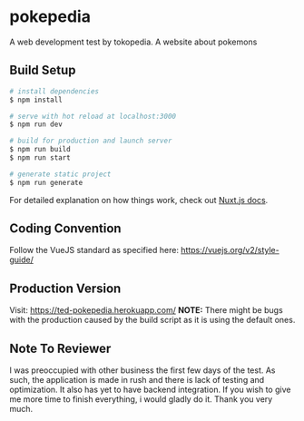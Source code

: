 # pokepedia
A web development test by tokopedia. A website about pokemons

## Build Setup

``` bash
# install dependencies
$ npm install

# serve with hot reload at localhost:3000
$ npm run dev

# build for production and launch server
$ npm run build
$ npm run start

# generate static project
$ npm run generate
```
For detailed explanation on how things work, check out [Nuxt.js docs](https://nuxtjs.org).

## Coding Convention
Follow the VueJS standard as specified here:
https://vuejs.org/v2/style-guide/

## Production Version
Visit: https://ted-pokepedia.herokuapp.com/
**NOTE:** There might be bugs with the production caused by the build script as it is using the default ones.

## Note To Reviewer
I was preoccupied with other business the first few days of the test. As such, the application is made in rush and there is lack of testing and optimization. It also has yet to have backend integration. If you wish to give me more time to finish everything, i would gladly do it. Thank you very much.
